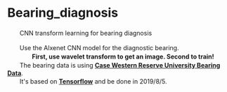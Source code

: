 # Bearing_diagnosis
 　　CNN transform learning for bearing diagnosis  

　　Use the Alxenet CNN model for the diagnostic bearing.  
　　　　**First, use wavelet transform to get an image. Second to train!**  
　　The bearing data is using [**Case Western Reserve University Bearing Data**](https://csegroups.case.edu/bearingdatacenter/pages/welcome-case-western-reserve-university-bearing-data-center-website).  
　　It's based on [**Tensorflow**](https://github.com/tensorflow/tensorflow) and be done in 2019/8/5.  
